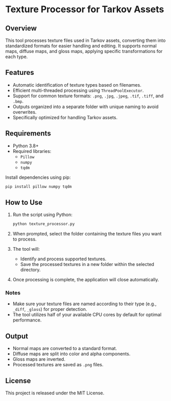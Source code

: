 # Texture Processor for Tarkov Assets

## Overview
This tool processes texture files used in Tarkov assets, converting them into standardized formats for easier handling and editing. It supports normal maps, diffuse maps, and gloss maps, applying specific transformations for each type.

## Features
- Automatic identification of texture types based on filenames.
- Efficient multi-threaded processing using `ThreadPoolExecutor`.
- Support for common texture formats: `.png`, `.jpg`, `.jpeg`, `.tif`, `.tiff`, and `.bmp`.
- Outputs organized into a separate folder with unique naming to avoid overwrites.
- Specifically optimized for handling Tarkov assets.

## Requirements
- Python 3.8+
- Required libraries:
  - `Pillow`
  - `numpy`
  - `tqdm`

Install dependencies using pip:
```bash
pip install pillow numpy tqdm
```

## How to Use
1. Run the script using Python:
   ```bash
   python texture_processor.py
   ```

2. When prompted, select the folder containing the texture files you want to process.

3. The tool will:
   - Identify and process supported textures.
   - Save the processed textures in a new folder within the selected directory.

4. Once processing is complete, the application will close automatically.

### Notes
- Make sure your texture files are named according to their type (e.g., `_diff`, `_gloss`) for proper detection.
- The tool utilizes half of your available CPU cores by default for optimal performance.

## Output
- Normal maps are converted to a standard format.
- Diffuse maps are split into color and alpha components.
- Gloss maps are inverted.
- Processed textures are saved as `.png` files.

## License
This project is released under the MIT License.


